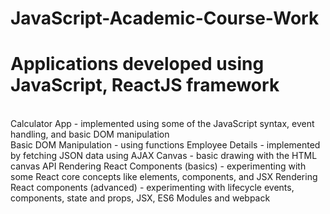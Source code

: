 # JavaScript-Academic-Course-Work
# Applications developed using JavaScript, ReactJS framework
<br>
Calculator App - implemented using some of the JavaScript syntax, event handling, and basic DOM manipulation <br>
Basic DOM Manipulation - using functions
Employee Details - implemented by fetching JSON data using AJAX
Canvas - basic drawing with the HTML canvas API
Rendering React Components (basics) - experimenting with some React core concepts like elements, components, and JSX
Rendering React components (advanced) - experimenting with lifecycle events, components, state and props, JSX, ES6 Modules and webpack
